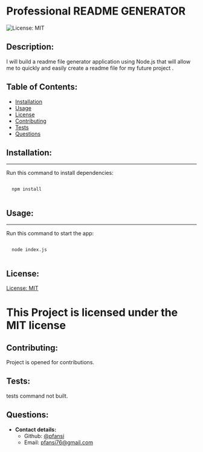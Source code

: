 # Professional README GENERATOR
  ![License: MIT](https://img.shields.io/badge/License-MIT-blue)
  ## Description:
  I will build a readme file generator application using Node.js that will allow me to quickly and easily create a readme file for my future project .
  ## Table of Contents:
  * [Installation](#installation)
  * [Usage](#usage)
  * [License](#license)
  * [Contributing](#contributing)
  * [Tests](#tests)
  * [Questions](#questions)
  
  ## Installation:
  ---
  Run this command to install dependencies:
  <pre><code>
  npm install
  </code></pre>

  ## Usage:
  ---
  Run this command to start the app:
  <pre><code>
  node index.js
  </code></pre>

  ## License:
  [License: MIT](https://opensource.org/licenses/MIT)
  # This Project is licensed under the MIT license
  
  ## Contributing:
  Project is opened for contributions.

  ## Tests:
   tests command not built.
  
  ## Questions:
  * **Contact details:**
    * Github: [@pfansi](https://github.com/pfansi)
    * Email: pfansi76@gmail.com
  